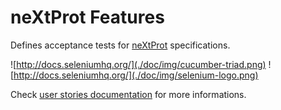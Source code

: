 # neXtProt Features

Defines acceptance tests for [neXtProt](https://www.nextprot.org/) specifications.

![http://docs.seleniumhq.org/](./doc/img/cucumber-triad.png)
![http://docs.seleniumhq.org/](./doc/img/selenium-logo.png)

Check [user stories documentation](doc/create-user-stories-for-non-dev.md) for more informations.


